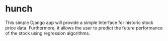 # hunch
This simple Django app will provide a simple Interface for historic stock price data. Furthermore, it allows the user to predict the future performance of the stock using regression algorithms.

